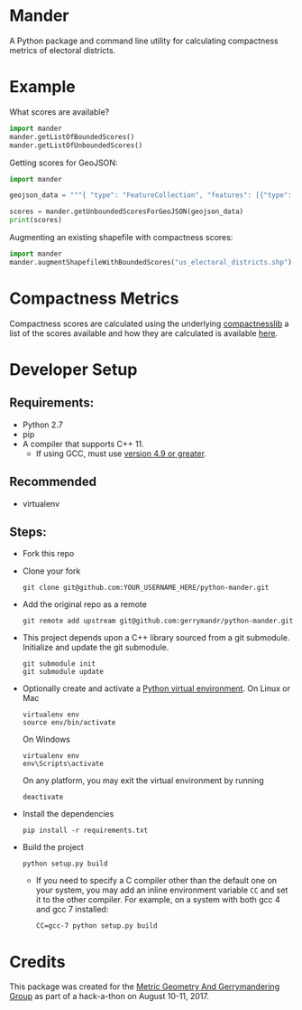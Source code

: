 # Mander

A Python package and command line utility for calculating compactness metrics of electoral districts.


# Example

What scores are available?

```python
import mander
mander.getListOfBoundedScores()
mander.getListOfUnboundedScores()
```

Getting scores for GeoJSON:

```python
import mander

geojson_data = """{ "type": "FeatureCollection", "features": [{"type": "Feature","properties": {},"geometry": { "type": "Polygon", "coordinates": [ [ [ -30.585937499999996, 27.68352808378776 ], [ -2.8125, 27.68352808378776 ], [ -2.8125, 46.800059446787316 ], [ -30.585937499999996, 46.800059446787316 ], [ -30.585937499999996, 27.68352808378776 ] ] ] } } ] }"""

scores = mander.getUnboundedScoresForGeoJSON(geojson_data)
print(scores)
```

Augmenting an existing shapefile with compactness scores:

```python
import mander
mander.augmentShapefileWithBoundedScores("us_electoral_districts.shp")
```


# Compactness Metrics

Compactness scores are calculated using the underlying
[compactnesslib](https://github.com/gerrymandr/compactnesslib)
a list of the scores available and how they are calculated is available
[here](https://github.com/gerrymandr/compactnesslib/blob/master/Scores.md).


# Developer Setup

## Requirements:

* Python 2.7
* pip
* A compiler that supports C++ 11.
  * If using GCC, must use [version 4.9 or greater](https://github.com/nlohmann/json#supported-compilers).

## Recommended
*  virtualenv

## Steps:

* Fork this repo
* Clone your fork
    ```
    git clone git@github.com:YOUR_USERNAME_HERE/python-mander.git
    ```
* Add the original repo as a remote
    ```
    git remote add upstream git@github.com:gerrymandr/python-mander.git
    ```
* This project depends upon a C++ library sourced from a git submodule. Initialize and update the git submodule.
    ```
    git submodule init
    git submodule update
    ```
* Optionally create and activate a [Python virtual environment](https://virtualenv.pypa.io/en/stable/).
    On Linux or Mac
    ```
    virtualenv env
    source env/bin/activate
    ```
    On Windows
    ```
    virtualenv env
    env\Scripts\activate
    ```

    On any platform, you may exit the virtual environment by running
    ```
    deactivate
    ```
* Install the dependencies
    ```
    pip install -r requirements.txt
    ```
* Build the project
    ```
    python setup.py build
    ```
  * If you need to specify a C compiler other than the default one on your system, you may add an inline environment variable `CC` and set it to the other compiler. For example, on a system with both gcc 4 and gcc 7 installed:
    ```
    CC=gcc-7 python setup.py build
    ```


# Credits

This package was created for the
[Metric Geometry And Gerrymandering Group](https://sites.tufts.edu/gerrymandr/)
as part of a hack-a-thon on August 10-11, 2017.
